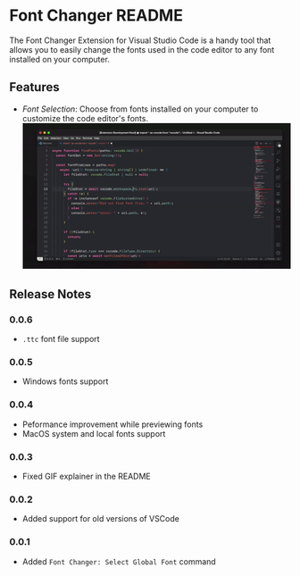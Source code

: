 # Font Changer README

The Font Changer Extension for Visual Studio Code is a handy tool that allows you to easily change the fonts used in the code editor to any font installed on your computer. 

## Features

- *Font Selection*: Choose from fonts installed on your computer to customize the code editor's fonts.  
  ![Alt text](demo.gif)

## Release Notes


### 0.0.6
- `.ttc` font file support 

### 0.0.5
- Windows fonts support

### 0.0.4
- Peformance improvement while previewing fonts
- MacOS system and local fonts support

### 0.0.3
- Fixed GIF explainer in the README

### 0.0.2 
- Added support for old versions of VSCode

### 0.0.1
- Added `Font Changer: Select Global Font` command

